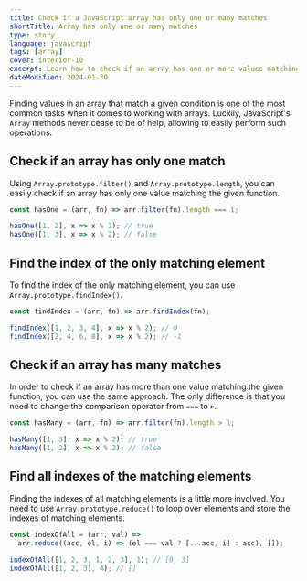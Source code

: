 ```yaml
---
title: Check if a JavaScript array has only one or many matches
shortTitle: Array has only one or many matches
type: story
language: javascript
tags: [array]
cover: interior-10
excerpt: Learn how to check if an array has one or more values matching the given function, and how to find the matching elements.
dateModified: 2024-01-30
---
```


Finding values in an array that match a given condition is one of the most common tasks when it comes to working with arrays. Luckily, JavaScript's `Array` methods never cease to be of help, allowing to easily perform such operations.

## Check if an array has only one match

Using `Array.prototype.filter()` and `Array.prototype.length`, you can easily check if an array has only one value matching the given function.

```js
const hasOne = (arr, fn) => arr.filter(fn).length === 1;

hasOne([1, 2], x => x % 2); // true
hasOne([1, 3], x => x % 2); // false
```

## Find the index of the only matching element

To find the index of the only matching element, you can use `Array.prototype.findIndex()`.

```js
const findIndex = (arr, fn) => arr.findIndex(fn);

findIndex([1, 2, 3, 4], x => x % 2); // 0
findIndex([2, 4, 6, 8], x => x % 2); // -1
```

## Check if an array has many matches

In order to check if an array has more than one value matching the given function, you can use the same approach. The only difference is that you need to change the comparison operator from `===` to `>`.

```js
const hasMany = (arr, fn) => arr.filter(fn).length > 1;

hasMany([1, 3], x => x % 2); // true
hasMany([1, 2], x => x % 2); // false
```

## Find all indexes of the matching elements

Finding the indexes of all matching elements is a little more involved. You need to use `Array.prototype.reduce()` to loop over elements and store the indexes of matching elements.

```js
const indexOfAll = (arr, val) =>
  arr.reduce((acc, el, i) => (el === val ? [...acc, i] : acc), []);

indexOfAll([1, 2, 3, 1, 2, 3], 1); // [0, 3]
indexOfAll([1, 2, 3], 4); // []
```
